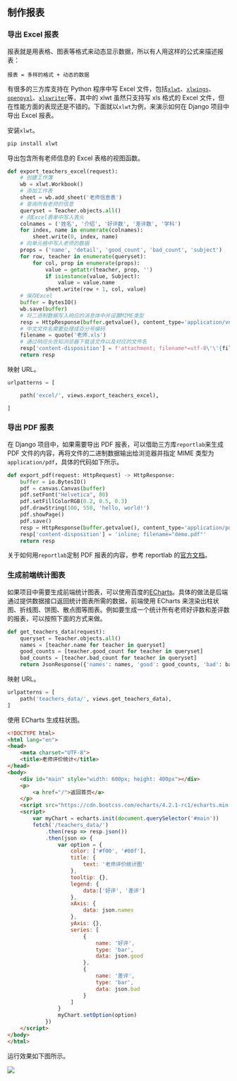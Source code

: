 ## 制作报表

### 导出 Excel 报表

报表就是用表格、图表等格式来动态显示数据，所以有人用这样的公式来描述报表：

```
报表 = 多样的格式 + 动态的数据
```

有很多的三方库支持在 Python 程序中写 Excel 文件，包括[`xlwt`](https://xlwt.readthedocs.io/en/latest/)、[`xlwings`](https://docs.xlwings.org/en/latest/quickstart.html)、[`openpyxl`](https://openpyxl.readthedocs.io/en/latest/)、[`xlswriter`](https://xlsxwriter.readthedocs.io/)等，其中的 xlwt 虽然只支持写 xls 格式的 Excel 文件，但在性能方面的表现还是不错的。下面就以`xlwt`为例，来演示如何在 Django 项目中导出 Excel 报表。

安装`xlwt`。

```Bash
pip install xlwt
```

导出包含所有老师信息的 Excel 表格的视图函数。

```py
def export_teachers_excel(request):
    # 创建工作簿
    wb = xlwt.Workbook()
    # 添加工作表
    sheet = wb.add_sheet('老师信息表')
    # 查询所有老师的信息
    queryset = Teacher.objects.all()
    # 向Excel表单中写入表头
    colnames = ('姓名', '介绍', '好评数', '差评数', '学科')
    for index, name in enumerate(colnames):
        sheet.write(0, index, name)
    # 向单元格中写入老师的数据
    props = ('name', 'detail', 'good_count', 'bad_count', 'subject')
    for row, teacher in enumerate(queryset):
        for col, prop in enumerate(props):
            value = getattr(teacher, prop, '')
            if isinstance(value, Subject):
                value = value.name
            sheet.write(row + 1, col, value)
    # 保存Excel
    buffer = BytesIO()
    wb.save(buffer)
    # 将二进制数据写入响应的消息体中并设置MIME类型
    resp = HttpResponse(buffer.getvalue(), content_type='application/vnd.ms-excel')
    # 中文文件名需要处理成百分号编码
    filename = quote('老师.xls')
    # 通过响应头告知浏览器下载该文件以及对应的文件名
    resp['content-disposition'] = f'attachment; filename*=utf-8\'\'{filename}'
    return resp
```

映射 URL。

```py
urlpatterns = [

    path('excel/', views.export_teachers_excel),

]
```

### 导出 PDF 报表

在 Django 项目中，如果需要导出 PDF 报表，可以借助三方库`reportlab`来生成 PDF 文件的内容，再将文件的二进制数据输出给浏览器并指定 MIME 类型为`application/pdf`，具体的代码如下所示。

```py
def export_pdf(request: HttpRequest) -> HttpResponse:
    buffer = io.BytesIO()
    pdf = canvas.Canvas(buffer)
    pdf.setFont("Helvetica", 80)
    pdf.setFillColorRGB(0.2, 0.5, 0.3)
    pdf.drawString(100, 550, 'hello, world!')
    pdf.showPage()
    pdf.save()
    resp = HttpResponse(buffer.getvalue(), content_type='application/pdf')
    resp['content-disposition'] = 'inline; filename="demo.pdf"'
    return resp
```

关于如何用`reportlab`定制 PDF 报表的内容，参考 reportlab 的[官方文档](https://www.reportlab.com/docs/reportlab-userguide.pdf)。

### 生成前端统计图表

如果项目中需要生成前端统计图表，可以使用百度的[ECharts](https://echarts.baidu.com/)。具体的做法是后端通过提供数据接口返回统计图表所需的数据，前端使用 ECharts 来渲染出柱状图、折线图、饼图、散点图等图表。例如要生成一个统计所有老师好评数和差评数的报表，可以按照下面的方式来做。

```py
def get_teachers_data(request):
    queryset = Teacher.objects.all()
    names = [teacher.name for teacher in queryset]
    good_counts = [teacher.good_count for teacher in queryset]
    bad_counts = [teacher.bad_count for teacher in queryset]
    return JsonResponse({'names': names, 'good': good_counts, 'bad': bad_counts})
```

映射 URL。

```py
urlpatterns = [
    path('teachers_data/', views.get_teachers_data),
]
```

使用 ECharts 生成柱状图。

```HTML
<!DOCTYPE html>
<html lang="en">
<head>
    <meta charset="UTF-8">
    <title>老师评价统计</title>
</head>
<body>
    <div id="main" style="width: 600px; height: 400px"></div>
    <p>
        <a href="/">返回首页</a>
    </p>
    <script src="https://cdn.bootcss.com/echarts/4.2.1-rc1/echarts.min.js"></script>
    <script>
        var myChart = echarts.init(document.querySelector('#main'))
        fetch('/teachers_data/')
            .then(resp => resp.json())
            .then(json => {
                var option = {
                    color: ['#f00', '#00f'],
                    title: {
                        text: '老师评价统计图'
                    },
                    tooltip: {},
                    legend: {
                        data:['好评', '差评']
                    },
                    xAxis: {
                        data: json.names
                    },
                    yAxis: {},
                    series: [
                        {
                            name: '好评',
                            type: 'bar',
                            data: json.good
                        },
                        {
                            name: '差评',
                            type: 'bar',
                            data: json.bad
                        }
                    ]
                }
                myChart.setOption(option)
            })
    </script>
</body>
</html>
```

运行效果如下图所示。

![](./res/echarts_bar_graph.png)
